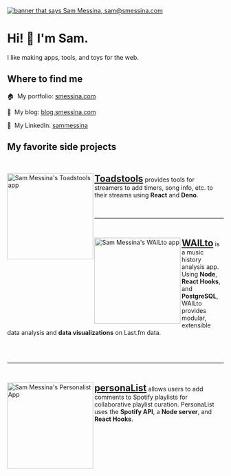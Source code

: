 <a target="_blank" href="https://smessina.com"><img src="https://smessina.com/images/header-banner.png" alt="banner that says Sam Messina, sam@smessina.com" /></a>

# Hi! :wave: I'm Sam.

I like making apps, tools, and toys for the web.

## Where to find me

:house:&nbsp; My portfolio: [smessina.com](https://smessina.com)

:pencil:&nbsp; My blog: [blog.smessina.com](https://blog.smessina.com)

:briefcase:&nbsp; My LinkedIn: [sammessina](https://www.linkedin.com/in/sammessina/)

## My favorite side projects

<br />

<a style="background-color: #cccccc;" target="_blank" href="https://toadstools.smessina.com" ><img alt="Sam Messina's Toadstools app" align="left" src="https://smessina.com/images/toadstools.jpg" width="200px" /></a><strong style="font-size: 1.5em"><a target="_blank" href="https://toadstools.smessina.com"> Toadstools</a ></strong >&nbsp;provides tools for streamers to add timers, song info, etc. to their streams using <strong>React</strong> and <strong>Deno</strong>.

<br />

-----

<br />

<a style="" target="_blank" href="https://wailto.smessina.com"><img alt="Sam Messina's WAILto app" align="left" src="https://camo.githubusercontent.com/e9398a5767ea6b5442f7d322db2e35065829ce5fe0542dc80ce6fa3eab69270a/68747470733a2f2f7761696c746f2e736d657373696e612e636f6d2f7761696c746f2d736f6369616c2e706e67" width="200px" /></a><strong style="font-size: 1.5em"><a target="_blank" href="https://wailto.smessina.com"> WAILto</a></strong > is a music history analysis app. Using <strong>Node</strong>, <strong>React Hooks</strong>, and <strong>PostgreSQL</strong>, WAILto provides modular, extensible data analysis and <strong>data visualizations</strong> on Last.fm data.

<br />
<br />

-----

<br />

<a style="" target="_blank" href="https://personalist.smessina.com" ><img alt="Sam Messina's Personalist App" align="left" src="https://smessina.com/images/personalist.png" width="200px" /></a><strong style="font-size: 1.5em" ><a target="_blank" href="https://personalist.smessina.com" >personaList</a></strong > allows users to add comments to Spotify playlists for collaborative playlist curation. PersonaList uses the <strong>Spotify API</strong>, a <strong>Node server</strong>, and <strong>React Hooks</strong>.

